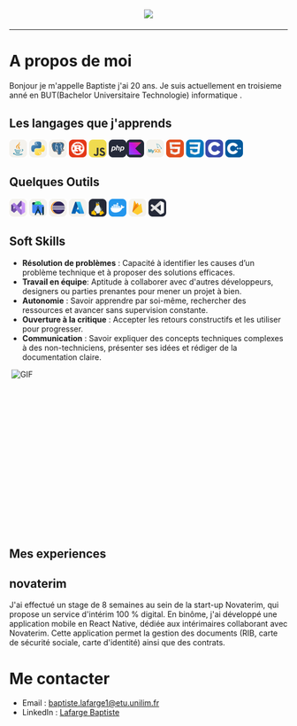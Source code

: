 <!-- Heading -->
<h3 align="center"><img src = "https://raw.githubusercontent.com/MartinHeinz/MartinHeinz/master/wave.gif" width = 30px></h3>



---
# **A propos de moi**
Bonjour je m'appelle Baptiste j'ai 20 ans. Je suis actuellement en troisieme anné en BUT(Bachelor Universitaire Technologie) informatique .
 
## Les langages que j'apprends
<img src="https://github.com/tandpfun/skill-icons/blob/de91fca307a83d75fc5b1f6ce24540454acead41/icons/Java-Light.svg" width="32"> <img src="https://github.com/tandpfun/skill-icons/blob/de91fca307a83d75fc5b1f6ce24540454acead41/icons/Python-Light.svg" width="32">  <img src="https://github.com/tandpfun/skill-icons/blob/de91fca307a83d75fc5b1f6ce24540454acead41/icons/PostgreSQL-Light.svg" width="32"> <img src="https://github.com/tandpfun/skill-icons/blob/de91fca307a83d75fc5b1f6ce24540454acead41/icons/Rust.svg" width="32"> <img src="https://github.com/tandpfun/skill-icons/blob/de91fca307a83d75fc5b1f6ce24540454acead41/icons/JavaScript.svg" width="32">  <img src="https://github.com/tandpfun/skill-icons/blob/main/icons/PHP-Dark.svg" width="32"><img src="https://github.com/tandpfun/skill-icons/blob/main/icons/Kotlin-Dark.svg" width="32"> <img src="https://github.com/tandpfun/skill-icons/blob/de91fca307a83d75fc5b1f6ce24540454acead41/icons/MySQL-Light.svg" width="32"> <img src="https://github.com/tandpfun/skill-icons/blob/de91fca307a83d75fc5b1f6ce24540454acead41/icons/HTML.svg" width="32"> <img src="https://github.com/tandpfun/skill-icons/blob/de91fca307a83d75fc5b1f6ce24540454acead41/icons/CSS.svg" width="32"> <img src="https://github.com/tandpfun/skill-icons/blob/main/icons/C.svg" width="32"> <img src="https://github.com/tandpfun/skill-icons/blob/main/icons/CPP.svg" width="32">

## Quelques Outils
<img src="https://github.com/tandpfun/skill-icons/blob/de91fca307a83d75fc5b1f6ce24540454acead41/icons/VisualStudio-Light.svg" width="32"> <img src="https://github.com/tandpfun/skill-icons/blob/de91fca307a83d75fc5b1f6ce24540454acead41/icons/AndroidStudio-Light.svg" width="32"> <img src="https://github.com/tandpfun/skill-icons/blob/de91fca307a83d75fc5b1f6ce24540454acead41/icons/Eclipse-Light.svg" width="32" > <img src="https://github.com/tandpfun/skill-icons/blob/de91fca307a83d75fc5b1f6ce24540454acead41/icons/Azure-Light.svg" width="32"> <img src="https://github.com/tandpfun/skill-icons/blob/main/icons/Linux-Dark.svg" width="32"> <img src="https://github.com/tandpfun/skill-icons/blob/main/icons/Docker.svg" width="32"> <img src="https://github.com/tandpfun/skill-icons/blob/main/icons/Firebase-Light.svg?short_path=3d51327" width="32"> <img src="https://github.com/tandpfun/skill-icons/blob/main/icons/VSCode-Dark.svg" width="32">

## Soft Skills
- **Résolution de problèmes** : Capacité à identifier les causes d’un problème technique et à proposer des solutions efficaces.
- **Travail en équipe**: Aptitude à collaborer avec d'autres développeurs, designers ou parties prenantes pour mener un projet à bien.
-  **Autonomie** : Savoir apprendre par soi-même, rechercher des ressources et avancer sans supervision constante.
- **Ouverture à la critique** : Accepter les retours constructifs et les utiliser pour progresser.
- **Communication** : Savoir expliquer des concepts techniques complexes à des non-techniciens, présenter ses idées et rédiger de la documentation claire.
<!-- code gif-->
<img align="right" alt="GIF" src="./code.gif" width="500" height="320" />


## Mes experiences

 ## novaterim
 J'ai effectué un stage de 8 semaines au sein de la start-up Novaterim, qui propose un service d'intérim 100 % digital. En binôme, j'ai développé une application mobile en React Native, dédiée aux intérimaires collaborant avec Novaterim. Cette application permet la gestion des documents (RIB, carte de sécurité sociale, carte d'identité) ainsi que des contrats.
 

<!-- Conecct section -->

# **Me contacter**
- Email : baptiste.lafarge1@etu.unilim.fr
- LinkedIn : [Lafarge Baptiste](https://www.linkedin.com/in/baptiste-lafarge-0277b6274/)
